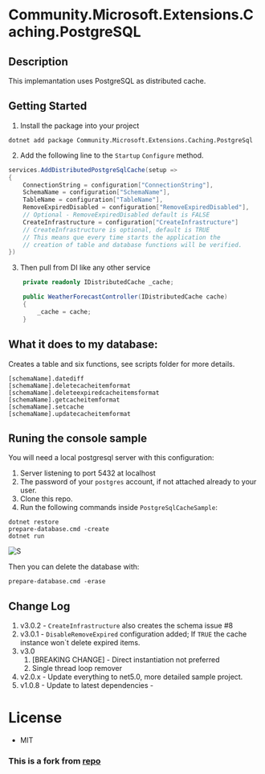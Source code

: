 
# Community.Microsoft.Extensions.Caching.PostgreSQL

## Description

This implemantation uses PostgreSQL as distributed cache.

## Getting Started
1. Install the package into your project
```
dotnet add package Community.Microsoft.Extensions.Caching.PostgreSql
```
2. Add the following line to the `Startup`  `Configure` method.
```c#
services.AddDistributedPostgreSqlCache(setup => 
{
	ConnectionString = configuration["ConnectionString"], 
	SchemaName = configuration["SchemaName"],
	TableName = configuration["TableName"],
	RemoveExpiredDisabled = configuration["RemoveExpiredDisabled"],
    // Optional - RemoveExpiredDisabled default is FALSE
	CreateInfrastructure = configuration["CreateInfrastructure"] 
	// CreateInfrastructure is optional, default is TRUE
	// This means que every time starts the application the 
	// creation of table and database functions will be verified.
})
```
3. Then pull from DI like any other service

```c#
    private readonly IDistributedCache _cache;

    public WeatherForecastController(IDistributedCache cache)
    {
        _cache = cache;
    }

```
## What it does to my database:

Creates a table and six functions, see scripts folder for more details.
```
[schemaName].datediff
[schemaName].deletecacheitemformat
[schemaName].deleteexpiredcacheitemsformat
[schemaName].getcacheitemformat
[schemaName].setcache
[schemaName].updatecacheitemformat

```

## Runing the console sample
You will need a local postgresql server with this configuration:
1. Server listening to port 5432 at localhost
1. The password of your `postgres` account, if not attached already to your user.
1. Clone this repo.
1. Run the following commands inside `PostgreSqlCacheSample`:
```shell
dotnet restore
prepare-database.cmd -create
dotnet run
```
![S](sample_project.gif)

Then you can delete the database with:
```
prepare-database.cmd -erase
```
## Change Log
1. v3.0.2 - `CreateInfrastructure` also creates the schema issue #8 
1. v3.0.1 - `DisableRemoveExpired` configuration added; If `TRUE` the cache instance won`t delete expired items.
1. v3.0
   1. [BREAKING CHANGE] - Direct instantiation not preferred
   2. Single thread loop remover
1. v2.0.x - Update everything to net5.0, more detailed sample project.
1. v1.0.8 - Update to latest dependencies -


# License
* MIT
### This is a fork from [repo](https://github.com/wullemsb/Extensions.Caching.PostgreSQL)